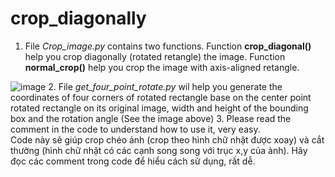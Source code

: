 # crop_diagonally
1. File *Crop_image.py* contains two functions. Function **crop_diagonal()** help you crop diagonally (rotated retangle) the image. Function **normal_crop()** help you crop the image with axis-aligned retangle. <br>

![image](https://github.com/gioivuathoi/crop_diagonally/assets/82050080/ef3ed0a0-802f-4ed8-b7c9-dcc2a525380f)
2. File *get_four_point_rotate.py* wil help you generate the coordinates of four corners of rotated rectangle base on the center point rotated rectangle on its original image, width and height of the bounding box and the rotation angle (See the image above)
3.  Please read the comment in the code to understand how to use it, very easy. <br>
Code này sẽ giúp crop chéo ảnh (crop theo hình chữ nhật được xoay) và cắt thường (hình chữ nhật có các cạnh song song với trục x,y của ảnh). Hãy đọc các comment trong code để hiểu cách sử dụng, rất dễ.
